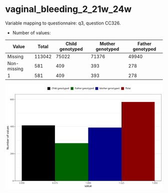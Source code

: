 # vaginal_bleeding_2_21w_24w
Variable mapping to questionnaire: q3, question CC326.
- Number of values:

| Value | Total | Child genotyped | Mother genotyped | Father genotyped |
| ----- | ----- | --------------- | ---------------- | ---------------- |
| Missing | 113042 | 75022 | 71376 | 49940 |
| Non-missing | 581 | 409 | 393 | 278 |
| 1 | 581 | 409 | 393 | 278 |



![](vaginal_bleeding_2_21w_24w_n.png)



